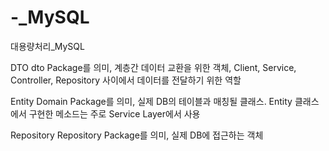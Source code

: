 # -_MySQL
대용량처리_MySQL


DTO
dto Package를 의미, 계층간 데이터 교환을 위한 객체,
Client, Service, Controller, Repository 사이에서 데이터를 전달하기 위한 역할

Entity
Domain Package를 의미, 실제 DB의 테이블과 매칭될 클래스.
Entity 클래스에서 구현한 메소드는 주로 Service Layer에서 사용

Repository
Repository Package를 의미, 실제 DB에 접근하는 객체
